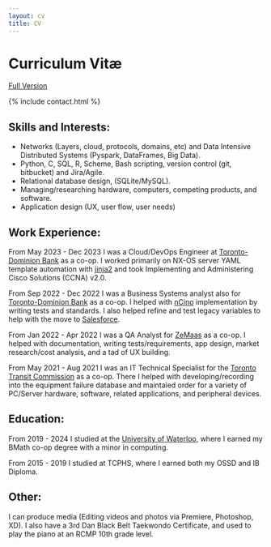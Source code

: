 ```yaml
---
layout: cv
title: CV
---
```



# Curriculum Vitæ
[Full Version](/assets/files/cv.pdf)

{% include contact.html %}

## Skills and Interests:

* Networks (Layers, cloud, protocols, domains, etc) and Data Intensive Distributed Systems (Pyspark, DataFrames, Big Data).
* Python, C, SQL, R, Scheme, Bash scripting, version control (git, bitbucket) and Jira/Agile. 
* Relational database design, (SQLite/MySQL).
* Managing/researching hardware, computers, competing products, and software. 
* Application design (UX, user flow, user needs)

## Work Experience:

From May 2023 - Dec 2023 I was a Cloud/DevOps Engineer at [Toronto-Dominion Bank](https://www.td.com/ca/en/personal-banking) as a co-op. I worked primarily on NX-OS server YAML template automation with [jinja2](https://jinja.palletsprojects.com/en/3.1.x/) and took Implementing and Administering Cisco Solutions (CCNA) v2.0.

From Sep 2022 - Dec 2022 I was a Business Systems analyst also for [Toronto-Dominion Bank](https://www.td.com/ca/en/personal-banking) as a co-op. I helped with [nCino](https://www.ncino.com/) implementation by writing tests and standards. I also helped refine and test legacy variables to help with the move to [Salesforce](https://www.salesforce.com/ca/).

From Jan 2022 - Apr 2022 I was a QA Analyst for [ZeMaas](https://www.linkedin.com/company/zemaas/) as a co-op. I helped with documentation, writing tests/requirements, app design, market research/cost analysis, and a  tad of UX building.

From May 2021 -  Aug 2021 I was an IT Technical Specialist for the [Toronto Transit Commission](ttc.ca) as a co-op. There I helped with developing/recording into the equipment failure database and maintaied order for a variety of PC/Server hardware, software, related applications, and peripheral devices.

## Education:

From 2019 - 2024 I studied at the [University of Waterloo](https://uwaterloo.ca/), where I earned my BMath co-op degree with a minor in computing.

From 2015 - 2019 I studied at TCPHS, where I earned both my OSSD and IB Diploma.

## Other:

I can produce media (Editing videos and photos via Premiere, Photoshop, XD). I also have a 3rd Dan Black Belt Taekwondo Certificate, and used to play the piano at an RCMP 10th grade level.
